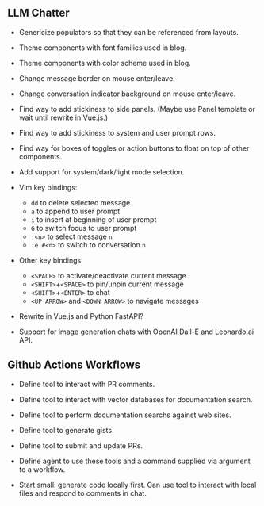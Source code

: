 ## LLM Chatter

* Genericize populators so that they can be referenced from layouts.

* Theme components with font families used in blog.

* Theme components with color scheme used in blog.

* Change message border on mouse enter/leave.

* Change conversation indicator background on mouse enter/leave.

* Find way to add stickiness to side panels. (Maybe use Panel template
  or wait until rewrite in Vue.js.)

* Find way to add stickiness to system and user prompt rows.

* Find way for boxes of toggles or action buttons to float on top of other
  components.

* Add support for system/dark/light mode selection.

* Vim key bindings:

    - `dd` to delete selected message
    - `a` to append to user prompt
    - `i` to insert at beginning of user prompt
    - `G` to switch focus to user prompt
    - `:<n>` to select message `n`
    - `:e #<n>` to switch to conversation `n`

* Other key bindings:

    - `<SPACE>` to activate/deactivate current message
    - `<SHIFT>`+`<SPACE>` to pin/unpin current message
    - `<SHIFT>`+`<ENTER>` to chat
    - `<UP ARROW>` and `<DOWN ARROW>` to navigate messages

* Rewrite in Vue.js and Python FastAPI?

* Support for image generation chats with OpenAI Dall-E and Leonardo.ai API.


## Github Actions Workflows

* Define tool to interact with PR comments.

* Define tool to interact with vector databases for documentation search.

* Define tool to perform documentation searchs against web sites.

* Define tool to generate gists.

* Define tool to submit and update PRs.

* Define agent to use these tools and a command supplied via argument to a
  workflow.

* Start small: generate code locally first. Can use tool to interact with local
  files and respond to comments in chat.
